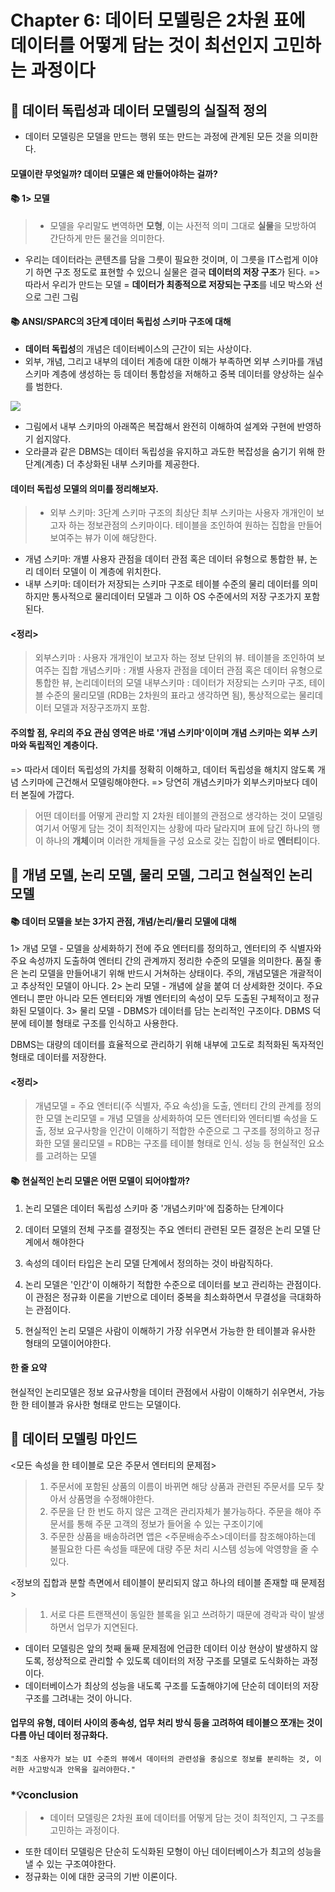 # Chapter 6: 데이터 모델링은 2차원 표에 데이터를 어떻게 담는 것이 최선인지 고민하는 과정이다

## 📌 데이터 독립성과 데이터 모델링의 실질적 정의

- 데이터 모델링은 모델을 만드는 행위 또는 만드는 과정에 관계된 모든 것을 의미한다.

#### 모델이란 무엇일까? 데이터 모델은 왜 만들어야하는 걸까?

#### 📚 1> 모델

> - 모델을 우리말도 변역하면 **모형**, 이는 사전적 의미 그대로 **실물**을 모방하여 간단하게 만든 물건을 의미한다.

- 우리는 데이터라는 콘텐츠를 담을 그릇이 필요한 것이며, 이 그릇을 IT스럽게 이야기 하면 구조 정도로 표현할 수 있으니 실물은 결국 **데이터의 저장 구조**가 된다.
  => 따라서 우리가 만드는 모델 = **데이터가 최종적으로 저장되는 구조**를 네모 박스와 선으로 그린 그림

#### 📚 ANSI/SPARC의 3단계 데이터 독립성 스키마 구조에 대해

- **데이터 독립성**의 개념은 데이터베이스의 근간이 되는 사상이다.
- 외부, 개념, 그리고 내부의 데이터 계층에 대한 이해가 부족하면 외부 스키마를 개념 스키마 계층에 생성하는 등 데이터 통합성을 저해하고 중복 데이터를 양상하는 실수를 범한다.

![](https://images.velog.io/images/minj9_6/post/66b02346-9a88-423f-9875-9e7810ce05dd/image.png)

- 그림에서 내부 스키마의 아래쪽은 복잡해서 완전히 이해하여 설계와 구현에 반영하기 쉽지않다.
- 오라클과 같은 DBMS는 데이터 독립성을 유지하고 과도한 복잡성을 숨기기 위해 한 단계(계층) 더 추상화된 내부 스키마를 제공한다.

#### 데이터 독립성 모델의 의미를 정리해보자.

> - 외부 스키마: 3단계 스키마 구조의 최상단 최부 스키마는 사용자 개개인이 보고자 하는 정보관점의 스키마이다. 테이블을 조인하여 원하는 집합을 만들어 보여주는 뷰가 이에 해당한다.

- 개념 스키마: 개별 사용자 관점을 데이터 관점 혹은 데이터 유형으로 통합한 뷰, 논리 데이터 모델이 이 계층에 위치한다.
- 내부 스키마: 데이터가 저장되는 스키마 구조로 테이블 수준의 물리 데이터를 의미하지만 통사적으로 물리데이터 모델과 그 이하 OS 수준에서의 저장 구조가지 포함된다.

#### <정리>

> 외부스키마 : 사용자 개개인이 보고자 하는 정보 단위의 뷰. 테이블을 조인하여 보여주는 집합
> 개념스키마 : 개별 사용자 관점을 데이터 관점 혹은 데이터 유형으로 통합한 뷰, 논리데이터의 모델
> 내부스키마 : 데이터가 저장되는 스키마 구조, 테이블 수준의 물리모델 (RDB는 2차원의 표라고 생각하면 됨), 통상적으로는 물리데이터 모델과 저장구조까지 포함.

#### 주의할 점, 우리의 주요 관심 영역은 바로 '개념 스키마'이이며 개념 스키마는 외부 스키마와 독립적인 계층이다.

=> 따라서 데이터 독립성의 가치를 정확히 이해하고, 데이터 독립성을 해치지 않도록 개념 스키마에 근건해서 모델링해야한다.
=> 당연히 개념스키마가 외부스키마보다 데이터 본질에 가깝다.

> 어떤 데이터를 어떻게 관리할 지 2차원 테이블의 관점으로 생각하는 것이 모델링
> 여기서 어떻게 담는 것이 최적인지는 상황에 따라 달라지며 표에 담긴 하나의 행이 하나의 **개체**이며 이러한 개체들을 구성 요소로 갖는 집합이 바로 **엔터티**이다.

## 📌 개념 모델, 논리 모델, 물리 모델, 그리고 현실적인 논리 모델

#### 📚 데이터 모델을 보는 3가지 관점, 개념/논리/물리 모델에 대해

1> 개념 모델 - 모델을 상세화하기 전에 주요 엔터티를 정의하고, 엔터티의 주 식별자와 주요 속성까지 도출하여 엔터티 간의 관계까지 정리한 수준의 모델을 의미한다.
품질 좋은 논리 모델을 만들어내기 위해 반드시 거쳐하는 상태이다.
주의, 개념모델은 개괄적이고 추상적인 모델이 아니다.
2> 논리 모델 - 개념에 살을 붙여 더 상세화한 것이다. 주요 엔터니 뿐만 아니라 모든 엔터티와 개별 엔터티의 속성이 모두 도출된 구체적이고 정규화된 모델이다.
3> 물리 모델 - DBMS가 데이터를 담는 논리적인 구조이다. DBMS 덕분에 테이블 형태로 구조를 인식하고 사용한다.

DBMS는 대량의 데이터를 효율적으로 관리하기 위해 내부에 고도로 최적화된 독자적인 형태로 데이터를 저장한다.

#### <정리>

> 개념모델 = 주요 엔터티(주 식별자, 주요 속성)을 도출, 엔터티 간의 관계를 정의한 모델
> 논리모델 = 개념 모델을 상세화하여 모든 엔터티와 엔터티별 속성을 도출, 정보 요구사항을 인간이 이해하기 적합한 수준으로 그 구조를 정의하고 정규화한 모델
> 물리모델 = RDB는 구조를 테이블 형태로 인식. 성능 등 현실적인 요소를 고려하는 모델

#### 📚 현실적인 논리 모델은 어떤 모델이 되어야할까?

1. 논리 모델은 데이터 독립성 스키마 중 '개념스키마'에 집중하는 단계이다

2. 데이터 모델의 전체 구조를 결정짓는 주요 엔터티 관련된 모든 결정은 논리 모델 단계에서 해야한다

3. 속성의 데이터 타입은 논리 모델 단계에서 정의하는 것이 바람직하다.

4. 논리 모델은 '인간'이 이해하기 적합한 수준으로 데이터를 보고 관리하는 관점이다. 이 관점은 정규화 이론을 기반으로 데이터 중복을 최소화하면서 무결성을 극대화하는 관점이다.

5. 현실적인 논리 모델은 사람이 이해하기 가장 쉬우면서 가능한 한 테이블과 유사한 형태의 모델이어야한다.

#### 한 줄 요약

현실적인 논리모델은 정보 요규사항을 데이터 관점에서 사람이 이해하기 쉬우면서, 가능한 한 테이블과 유사한 형태로 만드는 모델이다.

## 📌 데이터 모델링 마인드

<모든 속성을 한 테이블로 모은 주문서 엔터티의 문제점>

> 1. 주문서에 포함된 상품의 이름이 바뀌면 해당 상품과 관련된 주문서를 모두 찾아서 상품명을 수정해야한다.
> 2. 주문을 단 한 번도 하지 않은 고객은 관리자체가 불가능하다. 주문을 해야 주문서를 통해 주문 고객의 정보가 들어올 수 있는 구조이기에
> 3. 주문한 상품을 배송하려면 앱은 <주문배송주소>데이터를 참조해야하는데 불필요한 다른 속성들 때문에 대량 주문 처리 시스템 성능에 악영향을 줄 수 있다.

<정보의 집합과 분할 측면에서 테이블이 분리되지 않고 하나의 테이블 존재할 때 문제점>

> 1.  서로 다른 트랜잭션이 동일한 블록을 읽고 쓰려하기 때문에 경락과 락이 발생하면서 업무가 지연된다.

- 데이터 모델링은 앞의 첫째 둘째 문제점에 언급한 데이터 이상 현상이 발생하지 않도록, 정상적으로 관리할 수 있도록 데이터의 저장 구조를 모델로 도식화하는 과정이다.
- 데이터베이스가 최상의 성능을 내도록 구조를 도출해야기에 단순히 데이터의 저장 구조를 그려내는 것이 아니다.

#### 업무의 유형, 데이터 사이의 종속성, 업무 처리 방식 등을 고려하여 테이블으 쪼개는 것이 다름 아닌 데이터 정규화다.

`"최조 사용자가 보는 UI 수준의 뷰에서 데이터의 관련성을 중심으로 정보를 분리하는 것, 이러한 사고방식과 안목을 길러야한다."`

### \*💡conclusion

> - 데이터 모델링은 2차원 표에 데이터를 어떻게 담는 것이 최적인지, 그 구조를 고민하는 과정이다.

- 또한 데이터 모델링은 단순히 도식화된 모형이 아닌 데이터베이스가 최고의 성능을 낼 수 있는 구조여야한다.
- 정규화는 이에 대한 궁극의 기반 이론이다.
